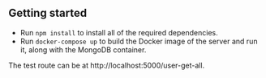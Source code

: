 ## Getting started

- Run `npm install` to install all of the required dependencies.
- Run `docker-compose up` to build the Docker image of the server and run it, along with the MongoDB container.

The test route can be at http://localhost:5000/user-get-all.

